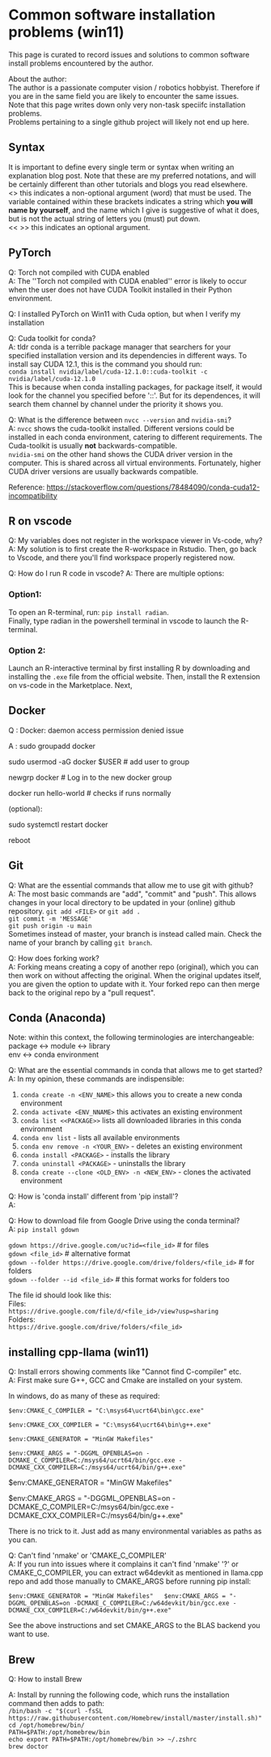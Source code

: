 # Common software installation problems (win11)

This page is curated to record issues and solutions to common software install problems encountered by the author.

About the author:  
The author is a passionate computer vision / robotics hobbyist. Therefore if you are in the same field you are likely to encounter the same issues.  
Note that this page writes down only very non-task speciifc installation problems.  
Problems pertaining to a single github project will likely not end up here.  

## Syntax
It is important to define every single term or syntax when writing an explanation blog post. Note that these are my preferred notations, and will be certainly different than other tutorials and blogs you read elsewhere.  
<>  this indicates a non-optional argument (word) that must be used. The variable contained within these brackets indicates a string which **you will name by yourself**, and the name which I give is suggestive of what it does, but is not the actual string of letters you (must) put down.   
<< >> this indicates an optional argument.  

## PyTorch
Q: Torch not compiled with CUDA enabled  
A: The  ''Torch not compiled with CUDA enabled'' error is likely to occur when the user does not have CUDA Toolkit installed in their Python environment.

Q: I installed PyTorch on Win11 with Cuda option, but when I verify my installation

Q: Cuda toolkit for conda?  
A: tldr conda is a terrible package manager that searchers for your specified installation version and its dependencies in different ways. To install say CUDA 12.1, this is the command you should run:  
`conda install nvidia/label/cuda-12.1.0::cuda-toolkit -c nvidia/label/cuda-12.1.0`  
This is because when conda installing packages, for package itself, it would look for the channel you specified before '::'. But for its dependences, it will search them channel by channel under the priority it shows you.  

Q: What is the difference between `nvcc --version` and `nvidia-smi`?  
A: `nvcc` shows the cuda-toolkit installed. Different versions could be installed in each conda environment, catering to different requirements. The Cuda-toolkit is usually **not** backwards-compatible.  
`nvidia-smi` on the other hand shows the CUDA driver version in the computer. This is shared across all virtual environments. Fortunately, higher CUDA driver versions are usually backwards compatible.

Reference: https://stackoverflow.com/questions/78484090/conda-cuda12-incompatibility

## R on vscode
Q: My variables does not register in the workspace viewer in Vs-code, why?
A: My solution is to first create the R-workspace in Rstudio. Then, go back to Vscode, and there you'll find workspace properly registered now.

Q: How do I run R code in vscode?
A: There are multiple options:  
### Option1:
To open an R-terminal, run: `pip install radian`.  
Finally, type radian in the powershell terminal in vscode to launch the R-terminal.
### Option 2:
Launch an R-interactive terminal by first installing R by downloading and installing the `.exe` file from the official website. Then, install the R extension on vs-code in the Marketplace. Next,


## Docker

Q : Docker: daemon access permission denied issue  

A : sudo groupadd docker

sudo usermod -aG docker $USER   # add user to group

newgrp docker    # Log in to the new docker group

docker run hello-world     # checks if runs normally

(optional):

sudo systemctl restart docker

reboot


## Git
Q: What are the essential commands that allow me to use git with github?  
A: The most basic commands are "add", "commit" and "push". This allows changes in your local directory to be updated in your (online) github repository. 
`git add <FILE>` or `git add .`  
`git commit -m 'MESSAGE'`  
`git push origin -u main`  
Sometimes instead of master, your branch is instead called main. Check the name of your branch by calling `git branch`.  

Q: How does forking work?  
A: Forking means creating a copy of another repo (original), which you can then work on without affecting the original. When the original updates itself, you are given the option to update with it. Your forked repo can then merge back to the original repo by a "pull request".

## Conda (Anaconda)
Note: within this context, the following terminologies are interchangeable:  
package <-> module <-> library  
env <-> conda environment

Q: What are the essential commands in conda that allows me to get started?  
A: In my opinion, these commands are indispensible:  
1. `conda create -n <ENV_NAME>` this allows you to create a new conda environment
2. `conda activate <ENV_NNAME>` this activates an existing environment  
3. `conda list <<PACKAGE>>` lists all downloaded libraries in this conda environment
4. `conda env list`  - lists all available environments
5. `conda env remove -n <YOUR_ENV>` - deletes an existing environment
6. `conda install <PACKAGE>` - installs the library
7. `conda uninstall <PACKAGE>` - uninstalls the library
8. `conda create --clone <OLD_ENV> -n <NEW_ENV>` - clones the activated environment

Q: How is 'conda install' different from 'pip install'?  
A: 

Q: How to download file from Google Drive using the conda terminal?  
A: `pip install gdown`

`gdown https://drive.google.com/uc?id=<file_id>`  # for files  
`gdown <file_id>`                                 # alternative format  
`gdown --folder https://drive.google.com/drive/folders/<file_id>`  # for folders  
`gdown --folder --id <file_id>`                                   # this format works for folders too  

The file id should look like this:    
Files:  
`https://drive.google.com/file/d/<file_id>/view?usp=sharing`  
Folders:  
`https://drive.google.com/drive/folders/<file_id>`  

## installing cpp-llama (win11)
Q: Install errors showing comments like "Cannot find C-compiler" etc.  
A: First make sure G++, GCC and Cmake are installed on your system.

In windows, do as many of these as required:  

`$env:CMAKE_C_COMPILER = "C:\msys64\ucrt64\bin\gcc.exe"`  

`$env:CMAKE_CXX_COMPILER = "C:\msys64\ucrt64\bin\g++.exe"`  

`$env:CMAKE_GENERATOR = "MinGW Makefiles"`  

`$env:CMAKE_ARGS = "-DGGML_OPENBLAS=on -DCMAKE_C_COMPILER=C:/msys64/ucrt64/bin/gcc.exe -DCMAKE_CXX_COMPILER=C:/msys64/ucrt64/bin/g++.exe"`  

$env:CMAKE_GENERATOR = "MinGW Makefiles"

$env:CMAKE_ARGS = "-DGGML_OPENBLAS=on -DCMAKE_C_COMPILER=C:/msys64/bin/gcc.exe -DCMAKE_CXX_COMPILER=C:/msys64/bin/g++.exe"

There is no trick to it. Just add as many environmental variables as paths as you can.  


Q: Can't find 'nmake' or 'CMAKE_C_COMPILER'  
A: If you run into issues where it complains it can't find 'nmake' '?' or CMAKE_C_COMPILER, you can extract w64devkit as mentioned in llama.cpp repo and add those manually to CMAKE_ARGS before running pip install:

`$env:CMAKE_GENERATOR = "MinGW Makefiles"  
$env:CMAKE_ARGS = "-DGGML_OPENBLAS=on -DCMAKE_C_COMPILER=C:/w64devkit/bin/gcc.exe -DCMAKE_CXX_COMPILER=C:/w64devkit/bin/g++.exe"`

See the above instructions and set CMAKE_ARGS to the BLAS backend you want to use.

## Brew

Q: How to install Brew

A: Install by running the following code, which runs the installation command then adds to path:      
`/bin/bash -c "$(curl -fsSL https://raw.githubusercontent.com/Homebrew/install/master/install.sh)"`    
`cd /opt/homebrew/bin/`   
`PATH=$PATH:/opt/homebrew/bin`  
`echo export PATH=$PATH:/opt/homebrew/bin >> ~/.zshrc`  
`brew doctor`



